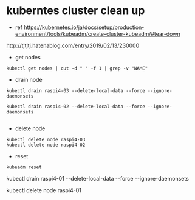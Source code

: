 # kuberntes cluster clean up

- ref
https://kubernetes.io/ja/docs/setup/production-environment/tools/kubeadm/create-cluster-kubeadm/#tear-down


http://tjtjtj.hatenablog.com/entry/2019/02/13/230000


- get nodes
```
kubectl get nodes | cut -d " " -f 1 | grep -v "NAME"
```

- drain node 
```
kubectl drain raspi4-03 --delete-local-data --force --ignore-daemonsets

kubectl drain raspi4-02 --delete-local-data --force --ignore-daemonsets


```

- delete node
```
kubectl delete node raspi4-03
kubectl delete node raspi4-02
```

- reset
```
kubeadm reset
```

kubectl drain raspi4-01 --delete-local-data --force --ignore-daemonsets

kubectl delete node raspi4-01

